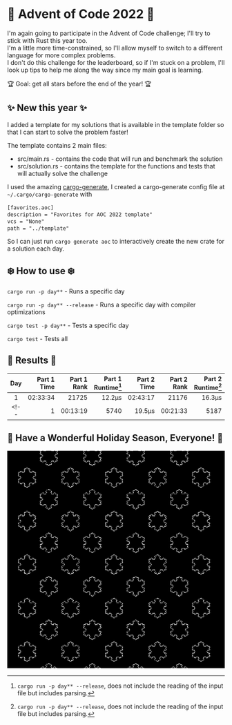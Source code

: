 # 🎄 Advent of Code 2022 🎄

I'm again going to participate in the Advent of Code challenge; I'll try to stick with Rust this year too.  
I'm a little more time-constrained, so I'll allow myself to switch to a different language for more complex problems.  
I don't do this challenge for the leaderboard, so if I'm stuck on a problem, I'll look up tips to help me along the way since my main goal is learning.

🏆 Goal: get all stars before the end of the year! 🏆

## ✨ New this year ✨ 
I added a template for my solutions that is available in the template folder so that I can start to solve the problem faster!

The template contains 2 main files: 
- src/main.rs - contains the code that will run and benchmark the solution
- src/solution.rs - contains the template for the functions and tests that will actually solve the challenge

I used the amazing [cargo-generate](https://github.com/cargo-generate/cargo-generate),  I created a cargo-generate config file at `~/.cargo/cargo-generate` with
```
[favorites.aoc]
description = "Favorites for AOC 2022 template"
vcs = "None"
path = "../template"
```

So I can just run `cargo generate aoc` to interactively create the new crate for a solution each day.



## ❄️ How to use ❄️
`cargo run -p day**` - Runs a specific day

`cargo run -p day** --release` - Runs a specific day with compiler optimizations

`cargo test -p day**` - Tests a specific day

`cargo test` - Tests all

## 🥛 Results 🍪
| Day | Part 1 Time | Part 1 Rank | Part 1 Runtime[^1] | Part 2 Time | Part 2 Rank | Part 2 Runtime[^1] |
|:-:|-:|-:|-:|-:|-:|-:|
|  1 | 02:33:34 |  21725 |  12.2µs | 02:43:17 |  21176 |  16.3µs |
<!--|  1 | 00:13:19 |  5740 |  19.5µs | 00:21:33 |  5187 |  20.7µs | -->

## 🎅 Have a Wonderful Holiday Season, Everyone! 🎅 

![koch flakes](https://raw.githubusercontent.com/fratorgano/advent_of_code_2020/main/snow.gif)


[^1]: `cargo run -p day** --release`, does not include the reading of the input file but includes parsing.
